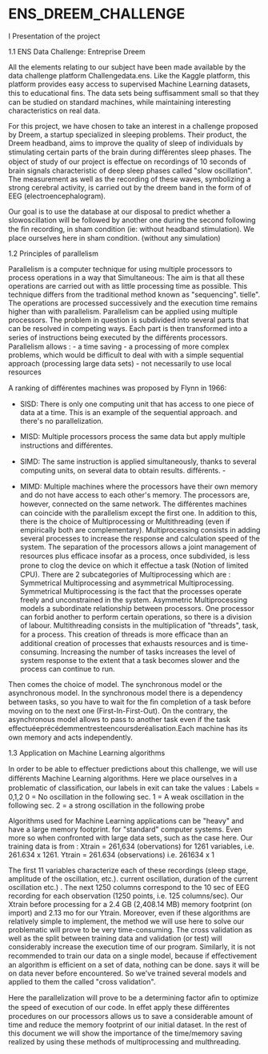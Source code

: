 # ENS_DREEM_CHALLENGE

I Presentation of the project

1.1 ENS Data Challenge: Entreprise Dreem

All the elements relating to our subject have been made available by the data challenge platform Challengedata.ens. 
Like the Kaggle platform, this platform provides easy access to supervised Machine Learning datasets, this to
educational ﬁns. The data sets being suﬃsamment small so that they can be studied on standard machines, while 
maintaining interesting characteristics on real data.

For this project, we have chosen to take an interest in a challenge proposed by Dreem, a startup specialized in
sleeping problems. Their product, the Dreem headband, aims to improve the quality of sleep of individuals by stimulating certain
parts of the brain during diﬀérentes sleep phases. The object of study of our project is eﬀectue on recordings of 
10 seconds of brain signals characteristic of deep sleep phases called "slow oscillation". The measurement as well as 
the recording of these waves, symbolizing a strong cerebral activity, is carried out by the dreem band in the form of 
of EEG (electroencephalogram).

Our goal is to use the database at our disposal to predict whether a slowoscillation will be followed by another one during
the second following the ﬁn recording, in sham condition (ie: without headband stimulation). We place ourselves here in sham condition.
(without any simulation)

1.2 Principles of parallelism

Parallelism is a computer technique for using multiple processors to process operations in a way that 
Simultaneous: The aim is that all these operations are carried out with as little processing time as possible. 
This technique differs from the traditional method known as "sequencing".
tielle". The operations are processed successively and
the execution time remains higher than with parallelism.
Parallelism can be applied using multiple processors. The problem in question is subdivided into several parts 
that can be resolved in competing ways. Each part is then transformed into a series of instructions being
executed by the diﬀérents processors. Parallelism allows : - a time saving - a processing of more complex problems, 
which would be difficult to deal with with a simple sequential approach (processing large data sets) - not necessarily to
use local resources

A ranking of diﬀérentes machines was proposed by Flynn in 1966: 

- SISD: There is only one computing unit that has access to one piece of data at a time. This is an example of the sequential approach. 
and there's no parallelization. 

- MISD: Multiple processors process the same data but apply multiple instructions and diﬀérentes. 

- SIMD: The same instruction is applied simultaneously, thanks to several computing units, on several data to obtain results.
diﬀérents. -

- MIMD: Multiple machines where the processors have their own memory and do not have access to each other's memory. The processors
are, however, connected on the same network. The diﬀérentes machines can coincide with the parallelism except the first one. In addition
to this, there is the choice of Multiprocessing or Multithreading (even if empirically both are complementary).
Multiprocessing consists in adding several processes to increase the response and calculation speed of the system. 
The separation of the processors allows a joint management of resources plus eﬃcace insofar as a process, once subdivided, is less
prone to clog the device on which it eﬀectue a task (Notion of limited CPU). 
There are 2 subcategories of Multiprocessing which are : Symmetrical Multiprocessing and asymmetrical Multiprocessing. 
Symmetrical Multiprocessing is the fact that the processes operate freely and unconstrained in the system. 
Asymmetric Multiprocessing models a subordinate relationship between processors. One processor can forbid another to perform certain 
operations, so there is a division of labour. Multithreading consists in the multiplication of "threads", task, for a process. 
This creation of threads is more eﬃcace than an additional creation of processes that exhausts resources and is time-consuming. 
Increasing the number of tasks increases the level of system response to the extent that a task becomes slower and the process can 
continue to run.

Then comes the choice of model. The synchronous model or the asynchronous model. In the synchronous model there is a dependency between tasks, so you have to wait for the ﬁn completion of a task before moving on to the next one (First-In-First-Out). On the contrary, the asynchronous model allows to pass to another task even if the task eﬀectuéeprécédemmentresteencoursderéalisation.Each machine has its own memory and acts independently.

1.3 Application on Machine Learning algorithms 

In order to be able to eﬀectuer predictions about this challenge, we will use diﬀérents Machine Learning algorithms. Here we place ourselves in a problematic of classiﬁcation, our labels in exit can take the values :
Labels = 0,1,2
0 = No oscillation in the following sec. 
1 = A weak oscillation in the following sec.
2 = a strong oscillation in the following probe

Algorithms used for Machine Learning applications can be "heavy" and have a large memory footprint. 
for "standard" computer systems. Even more so when confronted with large data sets, such as the
case here.
Our training data is from :
Xtrain = 261,634 (obervations) for 1261 variables, i.e. 261.634 x 1261. 
Ytrain = 261.634 (observations) i.e. 261634 x 1

The first 11 variables characterize each of these recordings (sleep stage, amplitude of the oscillation, etc.). 
current oscillation, duration of the current oscillation etc.) . 
The next 1250 columns correspond to the 10 sec of EEG recording for each observation (1250 points, i.e. 
125 columns/sec). Our Xtrain before processing for a 2.4 GB (2,408.14 MB) memory footprint (on import) 
and 2.13 mo for our Ytrain.
Moreover, even if these algorithms are relatively simple to implement, the method we will use here to solve our
problematic will prove to be very time-consuming. The cross validation as well as the split between training data and
validation (or test) will considerably increase the execution time of our program. Similarly, it is not recommended 
to train our data on a single model, because if eﬀectivement an algorithm is efficient on a set of data, nothing can be done.
says it will be on data never before encountered. So we've trained several models and applied to them the 
called "cross validation".

Here the parallelization will prove to be a determining factor aﬁn to optimize the speed of execution of our code. In eﬀet apply 
these diﬀérentes procedures on our processors allows us to save a considerable amount of time and reduce the memory footprint of 
our initial dataset. In the rest of this document we will show the importance of the time/memory saving realized by using
these methods of multiprocessing and multhreading.


